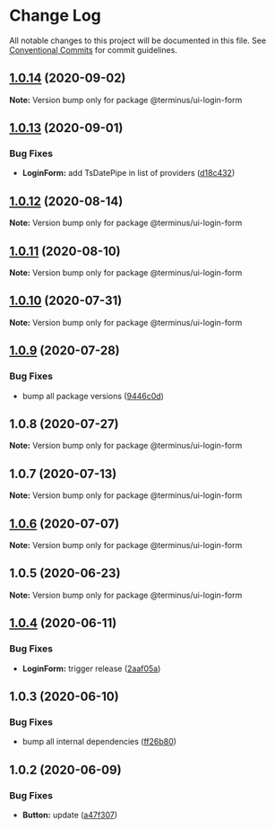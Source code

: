 # Change Log

All notable changes to this project will be documented in this file.
See [Conventional Commits](https://conventionalcommits.org) for commit guidelines.

## [1.0.14](https://github.com/GetTerminus/terminus-oss/compare/@terminus/ui-login-form@1.0.13...@terminus/ui-login-form@1.0.14) (2020-09-02)

**Note:** Version bump only for package @terminus/ui-login-form

## [1.0.13](https://github.com/GetTerminus/terminus-oss/compare/@terminus/ui-login-form@1.0.12...@terminus/ui-login-form@1.0.13) (2020-09-01)

### Bug Fixes

* **LoginForm:** add TsDatePipe in list of providers ([d18c432](https://github.com/GetTerminus/terminus-oss/commit/d18c432d468ee44d0cb586df16650b19af8666f5))

## [1.0.12](https://github.com/GetTerminus/terminus-oss/compare/@terminus/ui-login-form@1.0.11...@terminus/ui-login-form@1.0.12) (2020-08-14)

**Note:** Version bump only for package @terminus/ui-login-form

## [1.0.11](https://github.com/GetTerminus/terminus-oss/compare/@terminus/ui-login-form@1.0.10...@terminus/ui-login-form@1.0.11) (2020-08-10)

**Note:** Version bump only for package @terminus/ui-login-form

## [1.0.10](https://github.com/GetTerminus/terminus-oss/compare/@terminus/ui-login-form@1.0.9...@terminus/ui-login-form@1.0.10) (2020-07-31)

**Note:** Version bump only for package @terminus/ui-login-form

## [1.0.9](https://github.com/GetTerminus/terminus-oss/compare/@terminus/ui-login-form@1.0.8...@terminus/ui-login-form@1.0.9) (2020-07-28)

### Bug Fixes

* bump all package versions ([9446c0d](https://github.com/GetTerminus/terminus-oss/commit/9446c0d5cde3bd693cfba7cabbfd2db443a47b00))

## 1.0.8 (2020-07-27)

**Note:** Version bump only for package @terminus/ui-login-form

## 1.0.7 (2020-07-13)

**Note:** Version bump only for package @terminus/ui-login-form

## [1.0.6](https://github.com/GetTerminus/terminus-oss/compare/@terminus/ui-login-form@1.0.5...@terminus/ui-login-form@1.0.6) (2020-07-07)

**Note:** Version bump only for package @terminus/ui-login-form

## 1.0.5 (2020-06-23)

**Note:** Version bump only for package @terminus/ui-login-form

## [1.0.4](https://github.com/GetTerminus/terminus-oss/compare/@terminus/ui-login-form@1.0.3...@terminus/ui-login-form@1.0.4) (2020-06-11)

### Bug Fixes

* **LoginForm:** trigger release ([2aaf05a](https://github.com/GetTerminus/terminus-oss/commit/2aaf05a78d860cbce860d3cebe26c4ed25a38f48))

## 1.0.3 (2020-06-10)

### Bug Fixes

* bump all internal dependencies ([ff26b80](https://github.com/GetTerminus/terminus-oss/commit/ff26b806bb599401f006996be5b567a378e68ef3))

## 1.0.2 (2020-06-09)

### Bug Fixes

* **Button:** update ([a47f307](https://github.com/GetTerminus/terminus-oss/commit/a47f30757b9216d6ee76788c117e76eacf5289e5))
